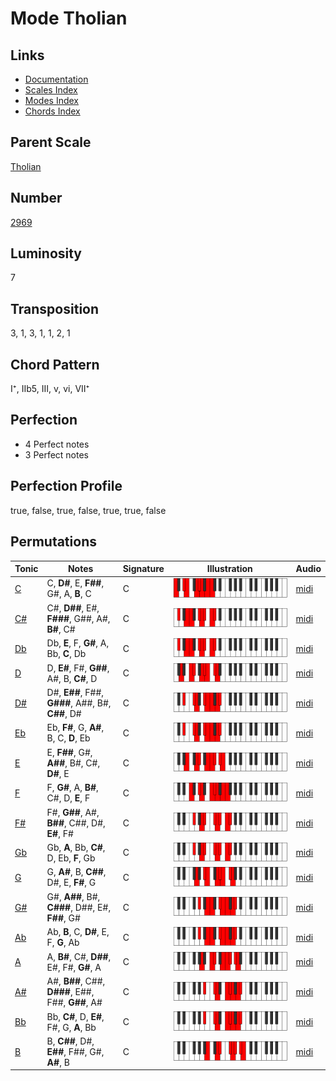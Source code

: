 # Mode Tholian

## Links

- [Documentation](README.md)
- [Scales Index](Scales.md)
- [Modes Index](Modes.md)
- [Chords Index](Chords.md)

## Parent Scale

[Tholian](ScaleTholian.md)

## Number

[2969](https://ianring.com/musictheory/scales/2969)

## Luminosity

7

## Transposition

3, 1, 3, 1, 1, 2, 1

## Chord Pattern

I⁺, IIb5, III, v, vi, VII⁺

## Perfection

- 4 Perfect notes
- 3 Perfect notes

## Perfection Profile

true, false, true, false, true, true, false

## Permutations

| Tonic | Notes | Signature | Illustration | Audio |
|-------|-------|-----------|--------------|-------|
| [C](ModeCNaturalTholian.md) | C, **D#**, E, **F##**, G#, A, **B**, C | C | ![CNaturalTholian](ModeCNaturalTholian.png) | [midi](https://github.com/edipermadi/music/blob/main/docs/ModeCNaturalTholian.mid?raw=true) |
| [C#](ModeCSharpTholian.md) | C#, **D##**, E#, **F###**, G##, A#, **B#**, C# | C | ![CSharpTholian](ModeCSharpTholian.png) | [midi](https://github.com/edipermadi/music/blob/main/docs/ModeCSharpTholian.mid?raw=true) |
| [Db](ModeDFlatTholian.md) | Db, **E**, F, **G#**, A, Bb, **C**, Db | C | ![DFlatTholian](ModeDFlatTholian.png) | [midi](https://github.com/edipermadi/music/blob/main/docs/ModeDFlatTholian.mid?raw=true) |
| [D](ModeDNaturalTholian.md) | D, **E#**, F#, **G##**, A#, B, **C#**, D | C | ![DNaturalTholian](ModeDNaturalTholian.png) | [midi](https://github.com/edipermadi/music/blob/main/docs/ModeDNaturalTholian.mid?raw=true) |
| [D#](ModeDSharpTholian.md) | D#, **E##**, F##, **G###**, A##, B#, **C##**, D# | C | ![DSharpTholian](ModeDSharpTholian.png) | [midi](https://github.com/edipermadi/music/blob/main/docs/ModeDSharpTholian.mid?raw=true) |
| [Eb](ModeEFlatTholian.md) | Eb, **F#**, G, **A#**, B, C, **D**, Eb | C | ![EFlatTholian](ModeEFlatTholian.png) | [midi](https://github.com/edipermadi/music/blob/main/docs/ModeEFlatTholian.mid?raw=true) |
| [E](ModeENaturalTholian.md) | E, **F##**, G#, **A##**, B#, C#, **D#**, E | C | ![ENaturalTholian](ModeENaturalTholian.png) | [midi](https://github.com/edipermadi/music/blob/main/docs/ModeENaturalTholian.mid?raw=true) |
| [F](ModeFNaturalTholian.md) | F, **G#**, A, **B#**, C#, D, **E**, F | C | ![FNaturalTholian](ModeFNaturalTholian.png) | [midi](https://github.com/edipermadi/music/blob/main/docs/ModeFNaturalTholian.mid?raw=true) |
| [F#](ModeFSharpTholian.md) | F#, **G##**, A#, **B##**, C##, D#, **E#**, F# | C | ![FSharpTholian](ModeFSharpTholian.png) | [midi](https://github.com/edipermadi/music/blob/main/docs/ModeFSharpTholian.mid?raw=true) |
| [Gb](ModeGFlatTholian.md) | Gb, **A**, Bb, **C#**, D, Eb, **F**, Gb | C | ![GFlatTholian](ModeGFlatTholian.png) | [midi](https://github.com/edipermadi/music/blob/main/docs/ModeGFlatTholian.mid?raw=true) |
| [G](ModeGNaturalTholian.md) | G, **A#**, B, **C##**, D#, E, **F#**, G | C | ![GNaturalTholian](ModeGNaturalTholian.png) | [midi](https://github.com/edipermadi/music/blob/main/docs/ModeGNaturalTholian.mid?raw=true) |
| [G#](ModeGSharpTholian.md) | G#, **A##**, B#, **C###**, D##, E#, **F##**, G# | C | ![GSharpTholian](ModeGSharpTholian.png) | [midi](https://github.com/edipermadi/music/blob/main/docs/ModeGSharpTholian.mid?raw=true) |
| [Ab](ModeAFlatTholian.md) | Ab, **B**, C, **D#**, E, F, **G**, Ab | C | ![AFlatTholian](ModeAFlatTholian.png) | [midi](https://github.com/edipermadi/music/blob/main/docs/ModeAFlatTholian.mid?raw=true) |
| [A](ModeANaturalTholian.md) | A, **B#**, C#, **D##**, E#, F#, **G#**, A | C | ![ANaturalTholian](ModeANaturalTholian.png) | [midi](https://github.com/edipermadi/music/blob/main/docs/ModeANaturalTholian.mid?raw=true) |
| [A#](ModeASharpTholian.md) | A#, **B##**, C##, **D###**, E##, F##, **G##**, A# | C | ![ASharpTholian](ModeASharpTholian.png) | [midi](https://github.com/edipermadi/music/blob/main/docs/ModeASharpTholian.mid?raw=true) |
| [Bb](ModeBFlatTholian.md) | Bb, **C#**, D, **E#**, F#, G, **A**, Bb | C | ![BFlatTholian](ModeBFlatTholian.png) | [midi](https://github.com/edipermadi/music/blob/main/docs/ModeBFlatTholian.mid?raw=true) |
| [B](ModeBNaturalTholian.md) | B, **C##**, D#, **E##**, F##, G#, **A#**, B | C | ![BNaturalTholian](ModeBNaturalTholian.png) | [midi](https://github.com/edipermadi/music/blob/main/docs/ModeBNaturalTholian.mid?raw=true) |
